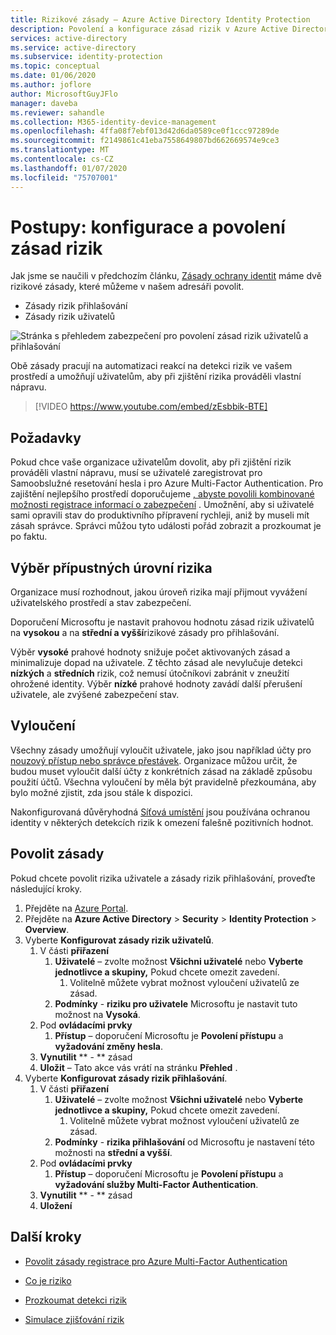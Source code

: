```yaml
---
title: Rizikové zásady – Azure Active Directory Identity Protection
description: Povolení a konfigurace zásad rizik v Azure Active Directory Identity Protection
services: active-directory
ms.service: active-directory
ms.subservice: identity-protection
ms.topic: conceptual
ms.date: 01/06/2020
ms.author: joflore
author: MicrosoftGuyJFlo
manager: daveba
ms.reviewer: sahandle
ms.collection: M365-identity-device-management
ms.openlocfilehash: 4ffa08f7ebf013d42d6da0589ce0f1ccc97289de
ms.sourcegitcommit: f2149861c41eba7558649807bd662669574e9ce3
ms.translationtype: MT
ms.contentlocale: cs-CZ
ms.lasthandoff: 01/07/2020
ms.locfileid: "75707001"
---
```

# <a name="how-to-configure-and-enable-risk-policies"></a>Postupy: konfigurace a povolení zásad rizik

Jak jsme se naučili v předchozím článku, [Zásady ochrany identit](concept-identity-protection-policies.md) máme dvě rizikové zásady, které můžeme v našem adresáři povolit. 

- Zásady rizik přihlašování
- Zásady rizik uživatelů

![Stránka s přehledem zabezpečení pro povolení zásad rizik uživatelů a přihlašování](./media/howto-identity-protection-configure-risk-policies/identity-protection-security-overview.png)

Obě zásady pracují na automatizaci reakcí na detekci rizik ve vašem prostředí a umožňují uživatelům, aby při zjištění rizika prováděli vlastní nápravu. 

> [!VIDEO https://www.youtube.com/embed/zEsbbik-BTE]

## <a name="prerequisites"></a>Požadavky 

Pokud chce vaše organizace uživatelům dovolit, aby při zjištění rizik prováděli vlastní nápravu, musí se uživatelé zaregistrovat pro Samoobslužné resetování hesla i pro Azure Multi-Factor Authentication. Pro zajištění nejlepšího prostředí doporučujeme [, abyste povolili kombinované možnosti registrace informací o zabezpečení](../authentication/howto-registration-mfa-sspr-combined.md) . Umožnění, aby si uživatelé sami opravili stav do produktivního přípravení rychleji, aniž by museli mít zásah správce. Správci můžou tyto události pořád zobrazit a prozkoumat je po faktu. 

## <a name="choosing-acceptable-risk-levels"></a>Výběr přípustných úrovní rizika

Organizace musí rozhodnout, jakou úroveň rizika mají přijmout vyvážení uživatelského prostředí a stav zabezpečení. 

Doporučení Microsoftu je nastavit prahovou hodnotu zásad rizik uživatelů na **vysokou** a na **střední a vyšší**rizikové zásady pro přihlašování.

Výběr **vysoké** prahové hodnoty snižuje počet aktivovaných zásad a minimalizuje dopad na uživatele. Z těchto zásad ale nevylučuje detekci **nízkých** a **středních** rizik, což nemusí útočníkovi zabránit v zneužití ohrožené identity. Výběr **nízké** prahové hodnoty zavádí další přerušení uživatele, ale zvýšené zabezpečení stav.

## <a name="exclusions"></a>Vyloučení

Všechny zásady umožňují vyloučit uživatele, jako jsou například účty pro [nouzový přístup nebo správce přestávek](../users-groups-roles/directory-emergency-access.md). Organizace můžou určit, že budou muset vyloučit další účty z konkrétních zásad na základě způsobu použití účtů. Všechna vyloučení by měla být pravidelně přezkoumána, aby bylo možné zjistit, zda jsou stále k dispozici.

Nakonfigurovaná důvěryhodná [Síťová umístění](../conditional-access/location-condition.md) jsou používána ochranou identity v některých detekcích rizik k omezení falešně pozitivních hodnot.

## <a name="enable-policies"></a>Povolit zásady

Pokud chcete povolit rizika uživatele a zásady rizik přihlašování, proveďte následující kroky.

1. Přejděte na [Azure Portal](https://portal.azure.com).
1. Přejděte na **Azure Active Directory** > **Security** > **Identity Protection** > **Overview**.
1. Vyberte **Konfigurovat zásady rizik uživatelů**.
   1. V části **přiřazení**
      1. **Uživatelé** – zvolte možnost **Všichni uživatelé** nebo **Vyberte jednotlivce a skupiny,** Pokud chcete omezit zavedení.
         1. Volitelně můžete vybrat možnost vyloučení uživatelů ze zásad.
      1. **Podmínky** - **riziku pro uživatele** Microsoftu je nastavit tuto možnost na **Vysoká**.
   1. Pod **ovládacími prvky**
      1. **Přístup** – doporučení Microsoftu je **Povolení přístupu** a **vyžadování změny hesla**.
   1. **Vynutilit** ** - ** zásad
   1. **Uložit** – Tato akce vás vrátí na stránku **Přehled** .
1. Vyberte **Konfigurovat zásady rizik přihlašování**.
   1. V části **přiřazení**
      1. **Uživatelé** – zvolte možnost **Všichni uživatelé** nebo **Vyberte jednotlivce a skupiny,** Pokud chcete omezit zavedení.
         1. Volitelně můžete vybrat možnost vyloučení uživatelů ze zásad.
      1. **Podmínky** - **rizika přihlašování** od Microsoftu je nastavení této možnosti na **střední a vyšší**.
   1. Pod **ovládacími prvky**
      1. **Přístup** – doporučení Microsoftu je **Povolení přístupu** a **vyžadování služby Multi-Factor Authentication**.
   1. **Vynutilit** ** - ** zásad
   1. **Uložení**

## <a name="next-steps"></a>Další kroky

- [Povolit zásady registrace pro Azure Multi-Factor Authentication](howto-identity-protection-configure-mfa-policy.md)

- [Co je riziko](concept-identity-protection-risks.md)

- [Prozkoumat detekci rizik](howto-identity-protection-investigate-risk.md)

- [Simulace zjišťování rizik](howto-identity-protection-simulate-risk.md)
